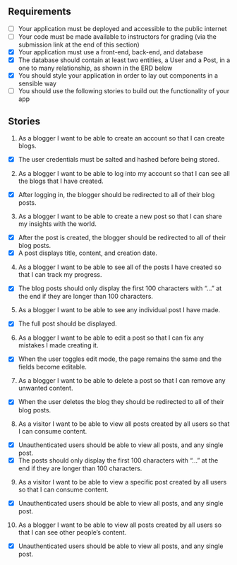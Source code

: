 ## Requirements
- [ ] Your application must be deployed and accessible to the public internet
- [ ] Your code must be made available to instructors for grading (via the submission link at the end of this section)
- [x] Your application must use a front-end, back-end, and database
- [x] The database should contain at least two entities, a User and a Post, in a one to many relationship, as shown in the ERD below
- [x] You should style your application in order to lay out components in a sensible way
- [ ] You should use the following stories to build out the functionality of your app

## Stories
1. As a blogger I want to be able to create an account so that I can create blogs.
- [x] The user credentials must be salted and hashed before being stored.
2. As a blogger I want to be able to log into my account so that I can see all the blogs that I have created.
- [x] After logging in, the blogger should be redirected to all of their blog posts.
3. As a blogger I want to be able to create a new post so that I can share my insights with the world.
- [x] After the post is created, the blogger should be redirected to all of their blog posts.
- [x] A post displays title, content, and creation date.
4. As a blogger I want to be able to see all of the posts I have created so that I can track my progress.
- [x] The blog posts should only display the first 100 characters with “...” at the end if they are longer than 100 characters.
5. As a blogger I want to be able to see any individual post I have made.
- [x] The full post should be displayed.
6. As a blogger I want to be able to edit a post so that I can fix any mistakes I made creating it.
- [x] When the user toggles edit mode, the page remains the same and the fields become editable.
7. As a blogger I want to be able to delete a post so that I can remove any unwanted content.
- [x] When the user deletes the blog they should be redirected to all of their blog posts.
8. As a visitor I want to be able to view all posts created by all users so that I can consume content.
- [x] Unauthenticated users should be able to view all posts, and any single post.
- [x] The posts should only display the first 100 characters with “...” at the end if they are longer than 100 characters.
9. As a visitor I want to be able to view a specific post created by all users so that I can consume content.
- [x] Unauthenticated users should be able to view all posts, and any single post.
10. As a blogger I want to be able to view all posts created by all users so that I can see other people’s content.
- [x] Unauthenticated users should be able to view all posts, and any single post.